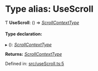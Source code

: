 # Type alias: UseScroll

Ƭ **UseScroll**: () => [*ScrollContextType*](scrollcontexttype.md)

#### Type declaration:

▸ (): [*ScrollContextType*](scrollcontexttype.md)

**Returns:** [*ScrollContextType*](scrollcontexttype.md)

Defined in: [src/useScroll.ts:5](https://github.com/minimal-ui/minimal-ui/blob/main/packages/minimalui/src/useScroll.ts#L5)
